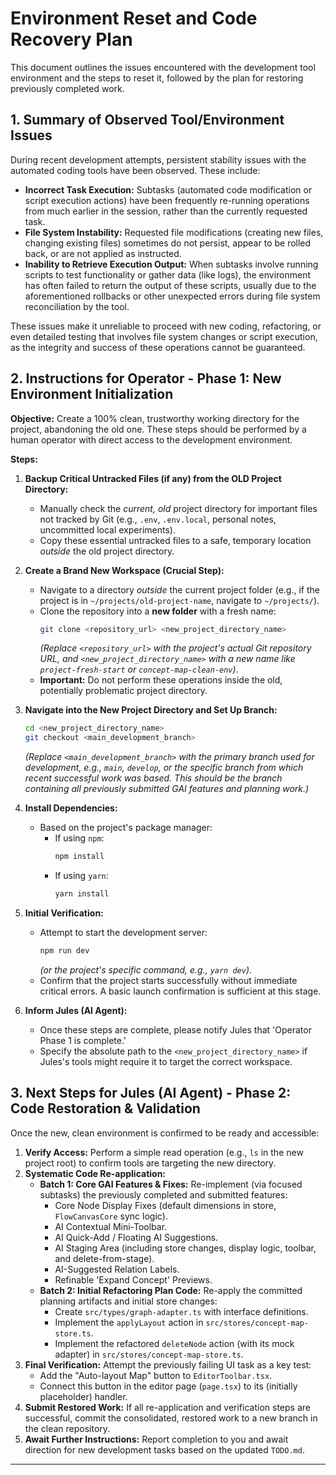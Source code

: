 # Environment Reset and Code Recovery Plan

This document outlines the issues encountered with the development tool environment and the steps to reset it, followed by the plan for restoring previously completed work.

## 1. Summary of Observed Tool/Environment Issues

During recent development attempts, persistent stability issues with the automated coding tools have been observed. These include:

*   **Incorrect Task Execution:** Subtasks (automated code modification or script execution actions) have been frequently re-running operations from much earlier in the session, rather than the currently requested task.
*   **File System Instability:** Requested file modifications (creating new files, changing existing files) sometimes do not persist, appear to be rolled back, or are not applied as instructed.
*   **Inability to Retrieve Execution Output:** When subtasks involve running scripts to test functionality or gather data (like logs), the environment has often failed to return the output of these scripts, usually due to the aforementioned rollbacks or other unexpected errors during file system reconciliation by the tool.

These issues make it unreliable to proceed with new coding, refactoring, or even detailed testing that involves file system changes or script execution, as the integrity and success of these operations cannot be guaranteed.

## 2. Instructions for Operator - Phase 1: New Environment Initialization

**Objective:** Create a 100% clean, trustworthy working directory for the project, abandoning the old one. These steps should be performed by a human operator with direct access to the development environment.

**Steps:**

1.  **Backup Critical Untracked Files (if any) from the OLD Project Directory:**
    *   Manually check the *current, old* project directory for important files not tracked by Git (e.g., `.env`, `.env.local`, personal notes, uncommitted local experiments).
    *   Copy these essential untracked files to a safe, temporary location *outside* the old project directory.

2.  **Create a Brand New Workspace (Crucial Step):**
    *   Navigate to a directory *outside* the current project folder (e.g., if the project is in `~/projects/old-project-name`, navigate to `~/projects/`).
    *   Clone the repository into a **new folder** with a fresh name:
        ```bash
        git clone <repository_url> <new_project_directory_name>
        ```
        *(Replace `<repository_url>` with the project's actual Git repository URL, and `<new_project_directory_name>` with a new name like `project-fresh-start` or `concept-map-clean-env`)*.
    *   **Important:** Do not perform these operations inside the old, potentially problematic project directory.

3.  **Navigate into the New Project Directory and Set Up Branch:**
    ```bash
    cd <new_project_directory_name>
    git checkout <main_development_branch>
    ```
    *(Replace `<main_development_branch>` with the primary branch used for development, e.g., `main`, `develop`, or the specific branch from which recent successful work was based. This should be the branch containing all previously submitted GAI features and planning work.)*

4.  **Install Dependencies:**
    *   Based on the project's package manager:
        *   If using `npm`:
            ```bash
            npm install
            ```
        *   If using `yarn`:
            ```bash
            yarn install
            ```

5.  **Initial Verification:**
    *   Attempt to start the development server:
        ```bash
        npm run dev
        ```
        *(or the project's specific command, e.g., `yarn dev`)*.
    *   Confirm that the project starts successfully without immediate critical errors. A basic launch confirmation is sufficient at this stage.

6.  **Inform Jules (AI Agent):**
    *   Once these steps are complete, please notify Jules that 'Operator Phase 1 is complete.'
    *   Specify the absolute path to the `<new_project_directory_name>` if Jules's tools might require it to target the correct workspace.

## 3. Next Steps for Jules (AI Agent) - Phase 2: Code Restoration & Validation

Once the new, clean environment is confirmed to be ready and accessible:

1.  **Verify Access:** Perform a simple read operation (e.g., `ls` in the new project root) to confirm tools are targeting the new directory.
2.  **Systematic Code Re-application:**
    *   **Batch 1: Core GAI Features & Fixes:** Re-implement (via focused subtasks) the previously completed and submitted features:
        *   Core Node Display Fixes (default dimensions in store, `FlowCanvasCore` sync logic).
        *   AI Contextual Mini-Toolbar.
        *   AI Quick-Add / Floating AI Suggestions.
        *   AI Staging Area (including store changes, display logic, toolbar, and delete-from-stage).
        *   AI-Suggested Relation Labels.
        *   Refinable 'Expand Concept' Previews.
    *   **Batch 2: Initial Refactoring Plan Code:** Re-apply the committed planning artifacts and initial store changes:
        *   Create `src/types/graph-adapter.ts` with interface definitions.
        *   Implement the `applyLayout` action in `src/stores/concept-map-store.ts`.
        *   Implement the refactored `deleteNode` action (with its mock adapter) in `src/stores/concept-map-store.ts`.
3.  **Final Verification:** Attempt the previously failing UI task as a key test:
    *   Add the "Auto-layout Map" button to `EditorToolbar.tsx`.
    *   Connect this button in the editor page (`page.tsx`) to its (initially placeholder) handler.
4.  **Submit Restored Work:** If all re-application and verification steps are successful, commit the consolidated, restored work to a new branch in the clean repository.
5.  **Await Further Instructions:** Report completion to you and await direction for new development tasks based on the updated `TODO.md`.

---
